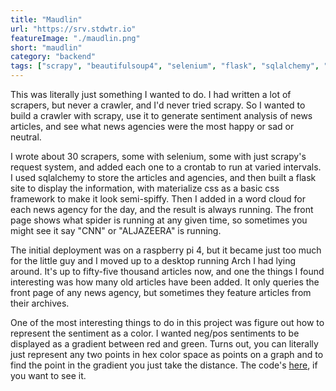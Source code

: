 ```yaml
---
title: "Maudlin"
url: "https://srv.stdwtr.io"
featureImage: "./maudlin.png"
short: "maudlin"
category: "backend"
tags: ["scrapy", "beautifulsoup4", "selenium", "flask", "sqlalchemy", "nltk", "materialize css", "postgres"]
---
```


This was literally just something I wanted to do. I had written a lot of
scrapers, but never a crawler, and I'd never tried scrapy. So I wanted to build
a crawler with scrapy, use it to generate sentiment analysis of news articles,
and see what news agencies were the most happy or sad or neutral.

I wrote about 30 scrapers, some with selenium, some with just scrapy's request
system, and added each one to a crontab to run at varied intervals. I used
sqlalchemy to store the articles and agencies, and then built a flask site to
display the information, with materialize css as a basic css framework to make
it look semi-spiffy. Then I added in a word cloud for each news agency for the
day, and the result is always running. The front page shows what spider is
running at any given time, so sometimes you might see it say "CNN" or
"ALJAZEERA" is running.

The initial deployment was on a raspberry pi 4, but it became just too much for
the little guy and I moved up to a desktop running Arch I had lying around. It's
up to fifty-five thousand articles now, and one the things I found interesting
was how many old articles have been added. It only queries the front page of any
news agency, but sometimes they feature articles from their archives.

One of the most interesting things to do in this project was figure out how to
represent the sentiment as a color. I wanted neg/pos sentiments to be displayed
as a gradient between red and green. Turns out, you can literally just represent
any two points in hex color space as points on a graph and to find the point in
the gradient you just take the distance. The code's [here][0], if you want to
see it.

[0]: https://github.com/mas-4/maudlin/blob/51ee8c60aa8e4ab5328d981cbd45ec670451d32b/newscrawler/utils.py#L11-L18
